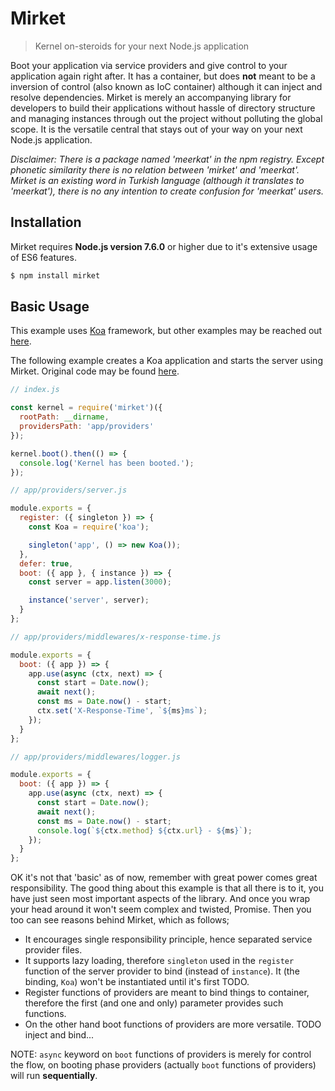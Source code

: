 # Mirket

> Kernel on-steroids for your next Node.js application

Boot your application via service providers and give control to your application again right after. It has a container, but does **not** meant to be a inversion of control (also known as IoC container) although it can inject and resolve dependencies. Mirket is merely an accompanying library for developers to build their applications without hassle of directory structure and managing instances through out the project without polluting the global scope. It is the versatile central that stays out of your way on your next Node.js application.

_Disclaimer: There is a package named 'meerkat' in the npm registry. Except phonetic similarity there is no relation between 'mirket' and 'meerkat'. Mirket is an existing word in Turkish language (although it translates to 'meerkat'), there is no any intention to create confusion for 'meerkat' users._

## Installation

Mirket requires **Node.js version 7.6.0** or higher due to it's extensive usage
of ES6 features.

```bash
$ npm install mirket
```

## Basic Usage

This example uses [Koa](https://github.com/koajs/koa) framework, but other
examples may be reached out [here](https://github.com/ozanmuyes/mirket-examples).

The following example creates a Koa application and starts the server using Mirket. Original code may be found [here](http://koajs.com/#cascading).

```js
// index.js

const kernel = require('mirket')({
  rootPath: __dirname,
  providersPath: 'app/providers'
});

kernel.boot().then(() => {
  console.log('Kernel has been booted.');
});
```

```js
// app/providers/server.js

module.exports = {
  register: ({ singleton }) => {
    const Koa = require('koa');

    singleton('app', () => new Koa());
  },
  defer: true,
  boot: ({ app }, { instance }) => {
    const server = app.listen(3000);

    instance('server', server);
  }
};
```

```js
// app/providers/middlewares/x-response-time.js

module.exports = {
  boot: ({ app }) => {
    app.use(async (ctx, next) => {
      const start = Date.now();
      await next();
      const ms = Date.now() - start;
      ctx.set('X-Response-Time', `${ms}ms`);
    });
  }
};
```

```js
// app/providers/middlewares/logger.js

module.exports = {
  boot: ({ app }) => {
    app.use(async (ctx, next) => {
      const start = Date.now();
      await next();
      const ms = Date.now() - start;
      console.log(`${ctx.method} ${ctx.url} - ${ms}`);
    });
  }
};
```

OK it's not that 'basic' as of now, remember with great power comes great responsibility. The good thing about this example is that all there is to it, you have just seen most important aspects of the library. And once you wrap your head around it won't seem complex and twisted, Promise. Then you too can see reasons behind Mirket, which as follows;

- It encourages single responsibility principle, hence separated service provider files.
- It supports lazy loading, therefore `singleton` used in the `register` function of the server provider to bind (instead of `instance`). It (the binding, `Koa`) won't be instantiated until it's first TODO.
- Register functions of providers are meant to bind things to container, therefore the first (and one and only) parameter provides such functions.
- On the other hand boot functions of providers are more versatile. TODO inject and bind...

NOTE: `async` keyword on `boot` functions of providers is merely for control the
flow, on booting phase providers (actually `boot` functions of providers) will
run **sequentially**.

